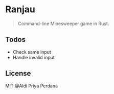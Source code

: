 # Ranjau

> Command-line Minesweeper game in Rust.

## Todos
- Check same input
- Handle invalid input

## License
MIT @Aldi Priya Perdana